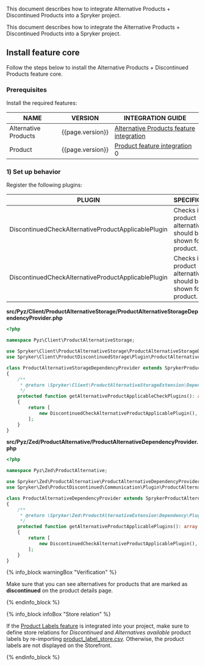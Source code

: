 
This document describes how to integrate Alternative Products + Discontinued Products into a Spryker project.


This document describes how to integrate the Alternative Products + Discontinued Products into a Spryker project.

## Install feature core

Follow the steps below to install the Alternative Products + Discontinued Products feature core.

### Prerequisites

Install the required features:

| NAME | VERSION | INTEGRATION GUIDE |
| --- | ---| --- |
| Alternative Products | {{page.version}} | [Alternative Products feature integration](/docs/pbc/all/product-information-management/{{page.version}}/base-shop/install-and-upgrade/install-features/install-the-alternative-products-feature.html) |
|  Product | {{page.version}} | [Product feature integration](/docs/scos/dev/feature-integration-guides/{{page.version}}/product-feature-integration.html) 0|

### 1) Set up behavior

Register the following plugins:

| PLUGIN | SPECIFICATION | PREREQUISITES | NAMESPACE |
| --- | --- | --- | --- |
| DiscontinuedCheckAlternativeProductApplicablePlugin | Checks if product alternatives should be shown for the product. | Expects `SKU `and `idProductConcrete` to be set for `ProductViewTransfer`. | Spryker\Client\ProductDiscontinuedStorage\Plugin\ProductAlternativeStorage |
| DiscontinuedCheckAlternativeProductApplicablePlugin | Checks if product alternatives should be shown for the product. | None | Spryker\Zed\ProductDiscontinued\Communication\Plugin\ProductAlternative |

**src/Pyz/Client/ProductAlternativeStorage/ProductAlternativeStorageDependencyProvider.php**

```php
<?php

namespace Pyz\Client\ProductAlternativeStorage;

use Spryker\Client\ProductAlternativeStorage\ProductAlternativeStorageDependencyProvider as SprykerProductAlternativeStorageDependencyProvider;
use Spryker\Client\ProductDiscontinuedStorage\Plugin\ProductAlternativeStorage\DiscontinuedCheckAlternativeProductApplicablePlugin;

class ProductAlternativeStorageDependencyProvider extends SprykerProductAlternativeStorageDependencyProvider
{
    /**
     * @return \Spryker\Client\ProductAlternativeStorageExtension\Dependency\Plugin\AlternativeProductApplicablePluginInterface[]
     */
    protected function getAlternativeProductApplicableCheckPlugins(): array
    {
        return [
            new DiscontinuedCheckAlternativeProductApplicablePlugin(),
        ];
    }
}
```

**src/Pyz/Zed/ProductAlternative/ProductAlternativeDependencyProvider.php**

```php
<?php

namespace Pyz\Zed\ProductAlternative;

use Spryker\Zed\ProductAlternative\ProductAlternativeDependencyProvider as SprykerProductAlternativeDependencyProvider;
use Spryker\Zed\ProductDiscontinued\Communication\Plugin\ProductAlternative\DiscontinuedCheckAlternativeProductApplicablePlugin;

class ProductAlternativeDependencyProvider extends SprykerProductAlternativeDependencyProvider
{
    /**
     * @return \Spryker\Zed\ProductAlternativeExtension\Dependency\Plugin\AlternativeProductApplicablePluginInterface[]
     */
    protected function getAlternativeProductApplicablePlugins(): array
    {
        return [
            new DiscontinuedCheckAlternativeProductApplicablePlugin(), #ProductDiscontinuedFeature
        ];
    }
}
```

{% info_block warningBox "Verification" %}

Make sure that you can see alternatives for products that are marked as **discontinued** on the product details page.

{% endinfo_block %}

{% info_block infoBox "Store relation" %}

If the [Product Labels feature](/docs/pbc/all/product-information-management/{{page.version}}/base-shop/feature-overviews/product-labels-feature-overview.html) is integrated into your project, make sure to define store relations for *Discontinued* and *Alternatives available* product labels by re-importing [product_label_store.csv](/docs/pbc/all/product-information-management/{{page.version}}/base-shop/import-and-export-data/import-file-details-product-label-store.csv.html). Otherwise, the product labels are not displayed on the Storefront.

{% endinfo_block %}
